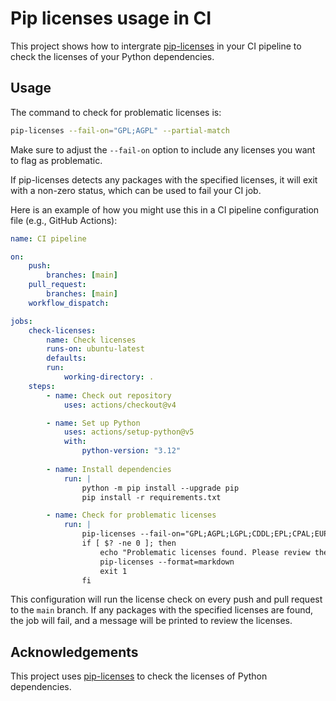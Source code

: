 # Pip licenses usage in CI

This project shows how to intergrate [pip-licenses](https://github.com/raimon49/pip-licenses) in your CI pipeline to check the licenses of your Python dependencies.

## Usage

The command to check for problematic licenses is:

```bash
pip-licenses --fail-on="GPL;AGPL" --partial-match
```

Make sure to adjust the `--fail-on` option to include any licenses you want to flag as problematic.

If pip-licenses detects any packages with the specified licenses, it will exit with a non-zero status, which can be used to fail your CI job.

Here is an example of how you might use this in a CI pipeline configuration file (e.g., GitHub Actions):

```yaml
name: CI pipeline

on:
    push:
        branches: [main]
    pull_request:
        branches: [main]
    workflow_dispatch:

jobs:
    check-licenses:
        name: Check licenses
        runs-on: ubuntu-latest
        defaults:
        run:
            working-directory: .
    steps:
        - name: Check out repository
            uses: actions/checkout@v4

        - name: Set up Python
            uses: actions/setup-python@v5
            with:
                python-version: "3.12"
      
        - name: Install dependencies
            run: |
                python -m pip install --upgrade pip
                pip install -r requirements.txt

        - name: Check for problematic licenses
            run: |
                pip-licenses --fail-on="GPL;AGPL;LGPL;CDDL;EPL;CPAL;EUPL;OSL;SSPL;RPL;APS" --partial-match
                if [ $? -ne 0 ]; then
                    echo "Problematic licenses found. Please review the licenses."
                    pip-licenses --format=markdown
                    exit 1
                fi
```

This configuration will run the license check on every push and pull request to the `main` branch. If any packages with the specified licenses are found, the job will fail, and a message will be printed to review the licenses.

## Acknowledgements

This project uses [pip-licenses](https://github.com/raimon49/pip-licenses) to check the licenses of Python dependencies.

